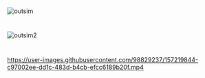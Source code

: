 #
![outsim](https://user-images.githubusercontent.com/98829237/156992756-abed7fb7-a94b-4875-b96d-bdd1d976bda3.jpeg)
#
![outsim2](https://user-images.githubusercontent.com/98829237/156992933-87eaec44-0378-4f61-910b-d285d6f29a9d.jpeg)
#
https://user-images.githubusercontent.com/98829237/157219844-c97002ee-dd1c-483d-b4cb-efcc6189b20f.mp4


